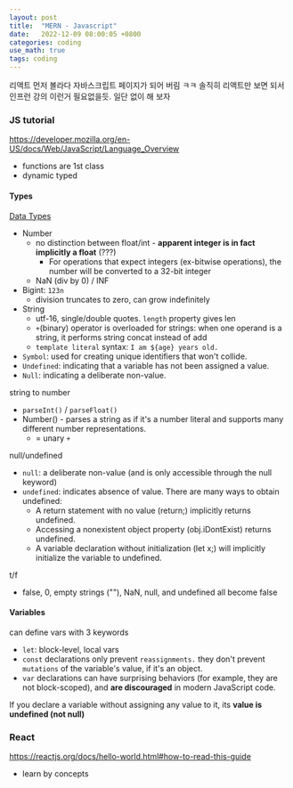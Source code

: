 ```yaml
---
layout: post
title:  "MERN - Javascript"
date:   2022-12-09 08:00:05 +0800
categories: coding
use_math: true
tags: coding
---
```


리액트 먼저 볼라다 자바스크립트 페이지가 되어 버림 ㅋㅋ
솔직히 리액트만 보면 되서 인프런 강의 이런거 필요없을듯. 일단 없이 해 보자

### JS tutorial
https://developer.mozilla.org/en-US/docs/Web/JavaScript/Language_Overview
- functions are 1st class
- dynamic typed



#### Types

[Data Types](https://developer.mozilla.org/en-US/docs/Web/JavaScript/Language_Overview#data_types)
- Number
    - no distinction between float/int - __apparent integer is in fact implicitly a float__ (???)
        - For operations that expect integers (ex-bitwise operations), the number will be converted to a 32-bit integer
    - NaN (div by 0) / INF
- Bigint: `123n`
    - division truncates to zero, can grow indefinitely
- String
    - utf-16, single/double quotes. `length` property gives len
    - `+`(binary) operator is overloaded for strings: when one operand is a string, it performs string concat instead of add
    - `template literal` syntax: `I am ${age} years old.` 
- `Symbol`: used for creating unique identifiers that won't collide.
- `Undefined`: indicating that a variable has not been assigned a value.
- `Null`: indicating a deliberate non-value.

string to number
- `parseInt()` / `parseFloat()`
- Number() - parses a string as if it's a number literal and supports many different number representations.
    - = unary `+`

null/undefined
- `null`: a deliberate non-value (and is only accessible through the null keyword)
- `undefined`: indicates absence of value. There are many ways to obtain undefined:
    - A return statement with no value (return;) implicitly returns undefined.
    - Accessing a nonexistent object property (obj.iDontExist) returns undefined.
    - A variable declaration without initialization (let x;) will implicitly initialize the variable to undefined.

t/f
- false, 0, empty strings (""), NaN, null, and undefined all become false

#### Variables
can define vars with 3 keywords
- `let`: block-level, local vars
- `const` declarations only prevent `reassignments.` they don't prevent `mutations` of the variable's value, if it's an object.
- `var` declarations can have surprising behaviors (for example, they are not block-scoped), and __are discouraged__ in modern JavaScript code.

If you declare a variable without assigning any value to it, its __value is undefined (not null)__

### React

https://reactjs.org/docs/hello-world.html#how-to-read-this-guide
- learn by concepts
